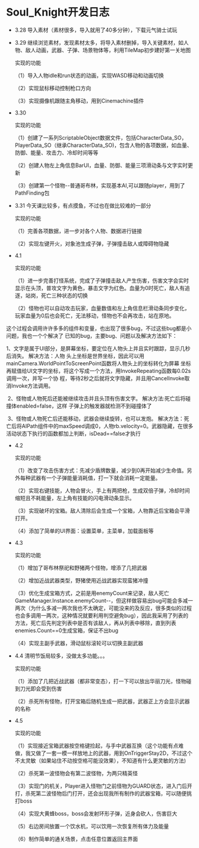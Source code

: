 # **Soul_Knight开发日志**

- 3.28   导入素材（素材很多，导入就用了40多分钟），下载元气骑士试玩

- 3.29   继续浏览素材，发现素材太多，将导入素材删掉，导入关键素材，如人物、敌人动画，武器、子弹、场景物体等，利用TileMap初步建好第一关地图

  实现的功能

  （1）导入人物idle和run状态的动画，实现WASD移动和动画切换

  （2）实现鼠标移动控制枪口方向

  （3）实现摄像机跟随主角移动，用到Cinemachine插件

  

- 3.30  

  实现的功能

  （1）创建了一系列ScriptableObject数据文件，包括CharacterData_SO，PlayerData_SO（继承CharacterData_SO)，包含人物的各项数据，如血量、防御、能量、攻击力、冷却时间等等

  （2）创建人物左上角信息BarUI，血量、防御、能量三项滑动条与文字实时更新

  （3）创建第一个怪物--普通哥布林，实现基本AI,可以跟随player，用到了PathFinding包

  

- 3.31  今天课比较多，有点摸鱼，不过也在做比较难的一部分

  实现的功能

  （1）完善各项数据，进一步对各个人物、数据进行链接

  （2）实现左键开火，对象池生成子弹，子弹撞击敌人或障碍物隐藏

  

- 4.1

  实现的功能

  （1）进一步完善打怪系统，完成了子弹撞击敌人产生伤害，伤害文字会实时显示在头顶，普攻文字为黄色，暴击文字为红色。血量为0时死亡，敌人有追逐，站岗，死亡三种状态的切换

  （2）怪物也可以自动攻击玩家，血量数值和左上角信息栏滑动条同步变化，玩家血量为0后也会死亡，无法移动，怪物也不会再攻击，站在原地。

​           这个过程会调用许许多多的组件和变量，也出现了很多bug，不过这些bug都是小问题，我也一个个解决了  已知的bug，主要bug、问题以及解决方法如下：

​	      1、文字是属于UI部分，是屏幕坐标，要定位在人物头上并且实时跟踪，显示几秒后消失。  解决方法：人物	头上坐标是世界坐标，因此可以用mainCamera.WorldPointToScreenPoint函数将人物头上的坐标转化为屏幕	坐标再赋值给UI文字的坐标，将这个写成一个方法，用InvokeRepeating函数每0.02s调用一次，并写一个协                       程，等待2秒之后就将文字隐藏，并且用CancelInvoke取消Invoke方法调用。 

​          2、怪物或人物死后还能被继续攻击并且头顶有伤害文字。  解决方法:死亡后将碰撞体enabled=false，这样     子弹上的触发器就检测不到碰撞体了

​          3、怪物或人物死亡后还能移动，武器会继续旋转，也可以发炮。  解决方法：死亡后将AIPath组件中的maxSpeed调成0，人物rb.velocity=0。武器隐藏，在很多活动状态下执行的函数都加上判断，isDead==false才执行



- 4.2

  实现的功能

  （1）改变了攻击伤害方式：先减少盾牌数量，减少到0再开始减少生命值。另外每种武器有一个子弹能量消耗值，打一下就会消耗一定能量。

  （2）实现右键技能，人物会冒火，手上有两把枪，生成双倍子弹，冷却时间缩短且不耗能量，左上角有技能的闪电滑动条显示。

  （3）实现破坏的宝箱。敌人清除后会生成一个宝箱，人物靠近后宝箱会平滑打开。

  （4）添加了简单的UI界面：设置菜单，主菜单，加载面板等

  

- 4.3

  实现的功能

  （1）增加了哥布林祭祀和野猪两个怪物，增添了几把武器

  （2）增加近战武器类型，野猪使用近战武器实现蛮猪冲撞

  （3）优化生成宝箱方式，之前是用enemyCount来记录，敌人死亡GameManager.Instance.enemyCount--，但这样做容易出bug可能会多减一两次（为什么多减一两次我也不太确定，可能没来的及反应，很多类似的过程也会多调用一两次，这种情况就要利用判空避免bug），因此我采用了列表的方法，死亡后先判定列表中是否有该敌人，再从列表中移除，直到列表enemies.Count==0生成宝箱，保证不出bug

  （4）实现主副手武器，滑动鼠标滚轮可以切换主副武器

  

- 4.4    清明节饭局较多，没做太多功能。。。

  实现的功能

  （1）添加了几把近战武器（都非常变态），打一下可以放出华丽刀光，怪物碰到刀光即会受到伤害

  （2）杀死所有怪物，打开宝箱后随机生成一把武器，武器正上方会显示武器的名称

  

- 4.5

  实现的功能

  （1）实现接近宝箱武器按空格键捡起，与手中武器互换（这个功能有点难做，我又做了一套一模一样放地上的武器，用到OnTriggerStay2D，不过这个不太灵敏（如果站住不动按空格可能没效果），不知道有什么更灵敏的方法)

  （2）杀死第一波怪物会有第二波怪物，为两只精英怪

  （3）实现门的机关，Player进入怪物门之前怪物为GUARD状态，进入门后开打，杀死第二波怪物后门打开，还会出现我所有制作的武器宝箱，可以随便挑打boss

  （4）实现大黄蜂boss，boss会发射环形子弹，近身会砍人，伤害巨大

  （5）右边房间放置一个饮水机，可以饮用一次恢复所有体力及能量

  （6）制作简单的通关场景，点击任意位置返回主界面

  









